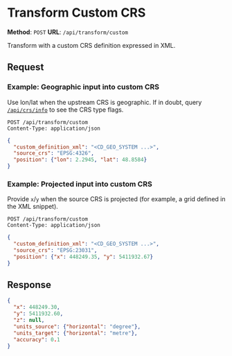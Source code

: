 # Transform Custom CRS

**Method**: `POST`
**URL**: `/api/transform/custom`

Transform with a custom CRS definition expressed in XML.

## Request

### Example: Geographic input into custom CRS
Use lon/lat when the upstream CRS is geographic. If in doubt, query [`/api/crs/info`](crs_info.md) to see the CRS type flags.

```http
POST /api/transform/custom
Content-Type: application/json
```

```json
{
  "custom_definition_xml": "<CD_GEO_SYSTEM ...>",
  "source_crs": "EPSG:4326",
  "position": {"lon": 2.2945, "lat": 48.8584}
}
```

### Example: Projected input into custom CRS
Provide `x`/`y` when the source CRS is projected (for example, a grid defined in the XML snippet).

```http
POST /api/transform/custom
Content-Type: application/json
```

```json
{
  "custom_definition_xml": "<CD_GEO_SYSTEM ...>",
  "source_crs": "EPSG:23031",
  "position": {"x": 448249.35, "y": 5411932.67}
}
```

## Response
```json
{
  "x": 448249.30,
  "y": 5411932.60,
  "z": null,
  "units_source": {"horizontal": "degree"},
  "units_target": {"horizontal": "metre"},
  "accuracy": 0.1
}
```

